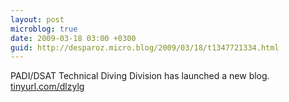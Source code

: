 ```yaml
---
layout: post
microblog: true
date: 2009-03-18 03:00 +0300
guid: http://desparoz.micro.blog/2009/03/18/t1347721334.html
---
```

PADI/DSAT Technical Diving Division has launched a new blog.  [tinyurl.com/dlzylg](http://tinyurl.com/dlzylg)
